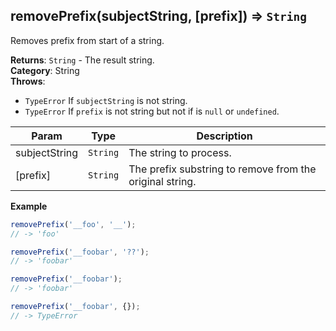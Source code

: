 <a name="removePrefix"></a>

## removePrefix(subjectString, [prefix]) ⇒ <code>String</code>
Removes prefix from start of a string.

**Returns**: <code>String</code> - The result string.  
**Category**: String  
**Throws**:

- <code>TypeError</code> If `subjectString` is not string.
- <code>TypeError</code> If `prefix` is not string but not if is `null` or `undefined`.


| Param | Type | Description |
| --- | --- | --- |
| subjectString | <code>String</code> | The string to process. |
| [prefix] | <code>String</code> | The prefix substring to remove from the original string. |

**Example**  
```js
removePrefix('__foo', '__');
// -> 'foo'

removePrefix('__foobar', '??');
// -> 'foobar'

removePrefix('__foobar');
// -> 'foobar'

removePrefix('__foobar', {});
// -> TypeError
```
